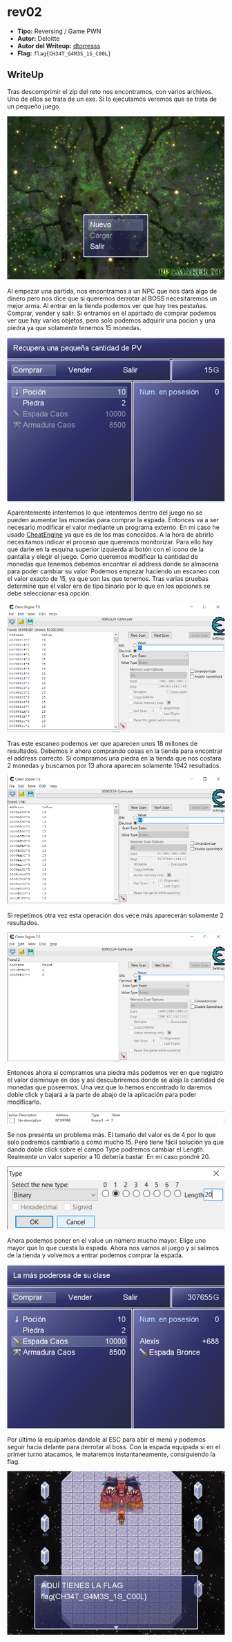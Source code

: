 # rev02 #

- **Tipo:** Reversing / Game PWN
- **Autor:** Deloitte
- **Autor del Writeup:** [dtorresss](https://github.com/dtorresss)
- **Flag:** `flag{CH34T_G4M3S_1S_C00L}`

## WriteUp ##

Tras descomprimir el zip del reto nos encontramos, con varios archivos. Uno de ellos se trata de un exe. Si lo ejecutamos veremos que se trata de un pequeño juego.

![Pantalla Inicial](images/1.png)

Al empezar una partida, nos encontramos a un NPC que nos dará algo de dinero pero nos dice que si queremos derrotar al BOSS necesitaremos un mejor arma.
Al entrar en la tienda podemos ver que hay tres pestañas. Comprar, vender y salir.
Si entramos en el apartado de comprar podemos ver que hay varios objetos, pero solo podemos adquirir una pocion y una piedra ya que solamente tenemos 15 monedas.

![Pantalla Comprar](images/2.png)

Aparentemente intentemos lo que intentemos dentro del juego no se pueden aumentar las monedas para comprar la espada.
Entonces va a ser necesario modificar el valor mediante un programa externo. En mi caso he usado [CheatEngine](https://www.cheatengine.org) ya que es de los mas conocidos.
A la hora de abrirlo necesitamos indicar el proceso que queremos monitorizar. Para ello hay que darle en la esquina superior izquierda al botón con el icono de la pantalla y elegir el juego.
Como queremos modificar la cantidad de monedas que tenemos debemos encontrar el address donde se almacena para poder cambiar su valor.
Podemos empezar haciendo un escaneo con el valor exacto de 15, ya que son las que tenemos.
Tras varias pruebas determiné que el valor era de tipo binario por lo que en los opciones se debe seleccionar esa opción.

![Primer Escaneo](images/3.png)

Tras este escaneo podemos ver que aparecen unos 18 millones de resultados. Debemos ir ahora comprando cosas en la tienda para encontrar el address correcto.
Si compramos una piedra en la tienda que nos costara 2 monedas y buscamos por 13 ahora aparecen solamente 1942 resultados.

![Segundo Escaneo](images/4.png)

Si repetimos otra vez esta operación dos vece más aparecerán solamente 2 resultados. 

![Tercer Escaneo](images/5.png)

Entonces ahora si compramos una piedra más podemos ver en que registro el valor disminuye en dos y así descubriremos donde se aloja la cantidad de monedas que poseemos.
Una vez que lo hemos encontrado lo daremos doble click y bajará a la parte de abajo de la aplicación para poder modificarlo.

![Valor Encontrado](images/6.png)

Se nos presenta un problema más. El tamaño del valor es de 4 por lo que solo podremos cambiarlo a como mucho 15. Pero tiene fácil solución ya que dando doble click sobre el campo Type podremos cambiar el Length. Realmente un valor superior a 10 debería bastar. En mi caso pondré 20.

![Modificar length](images/7.png)

Ahora podemos poner en el value un número mucho mayor. Elige uno mayor que lo que cuesta la espada. Ahora nos vamos al juego y si salimos de la tienda y volvemos a entrar podemos comprar la espada.

![Espada Comprada](images/8.png)

Por último la equipamos dandole al ESC para abir el menú y podemos seguir hacia delante para derrotar al boss.
Con la espada equipada si en el primer turno atacamos, le mataremos instantaneamente, consiguiendo la flag.

![Boss Matado](images/9.png)
